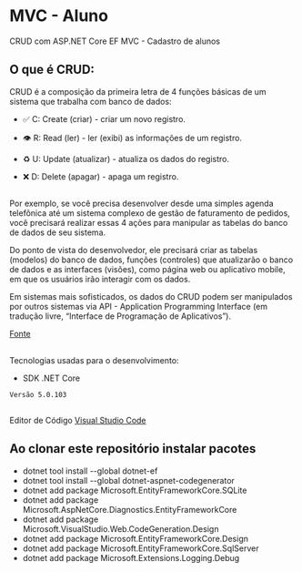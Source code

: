 # MVC - Aluno
 CRUD com ASP.NET Core EF MVC - Cadastro de alunos

## O que é CRUD:

CRUD é a composição da primeira letra de 4 funções básicas de um sistema que trabalha com banco de dados:

- ✅ C: Create (criar) - criar um novo registro.

- 👁 R: Read (ler) - ler (exibi) as informações de um registro.

- ♻️ U: Update (atualizar) - atualiza os dados do registro.

- ❌ D: Delete (apagar) - apaga um registro.
##
Por exemplo, se você precisa desenvolver desde uma simples agenda telefônica até um sistema complexo de gestão de faturamento de pedidos, você precisará realizar essas 4 ações para manipular as tabelas do banco de dados de seu sistema.

Do ponto de vista do desenvolvedor, ele precisará criar as tabelas (modelos) do banco de dados, funções (controles) que atualizarão o banco de dados e as interfaces (visões), como página web ou aplicativo mobile, em que os usuários irão interagir com os dados. 

Em sistemas mais sofisticados, os dados do CRUD podem ser manipulados por outros sistemas via API - Application Programming Interface (em tradução livre, “Interface de Programação de Aplicativos”).

[Fonte](https://angelopublio.com.br/blog/crud)
##
Tecnologias usadas para o desenvolvimento:
* SDK .NET Core
```
Versão 5.0.103
```
##
Editor de Código
[Visual Studio Code](https://code.visualstudio.com/download)

## Ao clonar este repositório instalar pacotes
- dotnet tool install --global dotnet-ef
- dotnet tool install --global dotnet-aspnet-codegenerator
- dotnet add package Microsoft.EntityFrameworkCore.SQLite
- dotnet add package Microsoft.AspNetCore.Diagnostics.EntityFrameworkCore
- dotnet add package Microsoft.VisualStudio.Web.CodeGeneration.Design
- dotnet add package Microsoft.EntityFrameworkCore.Design
- dotnet add package Microsoft.EntityFrameworkCore.SqlServer
- dotnet add package Microsoft.Extensions.Logging.Debug
##
